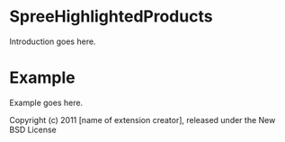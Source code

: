 SpreeHighlightedProducts
========================

Introduction goes here.


Example
=======

Example goes here.


Copyright (c) 2011 [name of extension creator], released under the New BSD License
